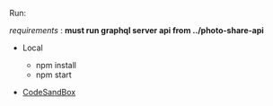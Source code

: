 Run:

*requirements* : **must run graphql server api from ../photo-share-api**

- Local

  - npm install
  - npm start

- [CodeSandBox](https://codesandbox.io/s/grapgql-request-q2gom?fontsize=14)

  

